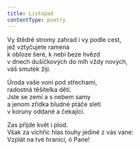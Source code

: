 ```yaml
---
title: Listopad
contentType: poetry
---
```


<section>

Vy štědré stromy zahrad i vy podle cest,  
jež vztyčujete ramena  
k obloze šeré, k nebi beze hvězd  
v dnech dušičkových do mlh vždy nových,  
váš smutek žiji.

</section>

<section>

Úroda vaše voní pod střechami,  
radostná těšitelka dětí.  
Jste se zemí a s nebem samy  
a jenom zřídka bludné ptáče sletí  
v koruny oddané a čekající.

</section>

<section>

Zas přijde květ i plod.  
Však za vichřic hlas touhy jediné z vás vane:  
Vzplát na tvé hranici, ó Pane!

</section>
